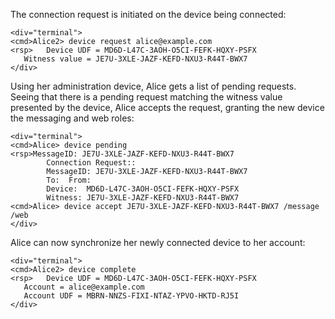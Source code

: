 The connection request is initiated on the device being connected:


~~~~
<div="terminal">
<cmd>Alice2> device request alice@example.com
<rsp>   Device UDF = MD6D-L47C-3AOH-O5CI-FEFK-HQXY-PSFX
   Witness value = JE7U-3XLE-JAZF-KEFD-NXU3-R44T-BWX7
</div>
~~~~

Using her administration device, Alice gets a list of pending requests. Seeing that
there is a pending request matching the witness value presented by the device, Alice
accepts the request, granting the new device the messaging and web roles:


~~~~
<div="terminal">
<cmd>Alice> device pending
<rsp>MessageID: JE7U-3XLE-JAZF-KEFD-NXU3-R44T-BWX7
        Connection Request::
        MessageID: JE7U-3XLE-JAZF-KEFD-NXU3-R44T-BWX7
        To:  From: 
        Device:  MD6D-L47C-3AOH-O5CI-FEFK-HQXY-PSFX
        Witness: JE7U-3XLE-JAZF-KEFD-NXU3-R44T-BWX7
<cmd>Alice> device accept JE7U-3XLE-JAZF-KEFD-NXU3-R44T-BWX7 /message /web
</div>
~~~~

Alice can now synchronize her newly connected device to her account:


~~~~
<div="terminal">
<cmd>Alice2> device complete
<rsp>   Device UDF = MD6D-L47C-3AOH-O5CI-FEFK-HQXY-PSFX
   Account = alice@example.com
   Account UDF = MBRN-NNZS-FIXI-NTAZ-YPVO-HKTD-RJ5I
</div>
~~~~


